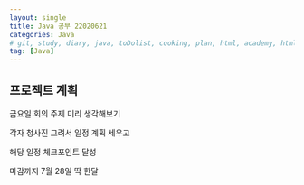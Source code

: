 ```yaml
---
layout: single
title: Java 공부 22020621
categories: Java
# git, study, diary, java, toDolist, cooking, plan, html, academy, html/css, JSP
tag: [Java] 
---
```


## 프로젝트 계획

금요일 회의 주제 미리 생각해보기

각자 청사진 그려서 일정 계획 세우고

해당 일정 체크포인트 달성

마감까지 7월 28일 딱 한달